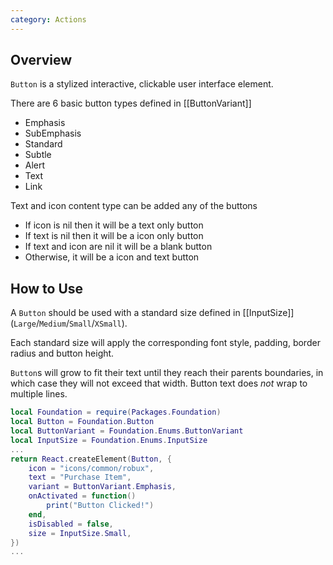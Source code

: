 ```yaml
---
category: Actions
---
```


## Overview

`Button` is a stylized interactive, clickable user interface element.

There are 6 basic button types defined in [[ButtonVariant]]

* Emphasis
* SubEmphasis
* Standard
* Subtle
* Alert
* Text
* Link

Text and icon content type can be added any of the buttons

* If icon is nil then it will be a text only button
* If text is nil then it will be a icon only button
* If text and icon are nil it will be a blank button
* Otherwise, it will be a icon and text button

## How to Use

A `Button` should be used with a standard size defined in [[InputSize]] (`Large`/`Medium`/`Small`/`XSmall`).

Each standard size will apply the corresponding font style, padding, border radius and button height.

`Button`s will grow to fit their text until they reach their parents boundaries, in which case they will not exceed that width. Button text does *not* wrap to multiple lines.

```lua
local Foundation = require(Packages.Foundation)
local Button = Foundation.Button
local ButtonVariant = Foundation.Enums.ButtonVariant
local InputSize = Foundation.Enums.InputSize
...
return React.createElement(Button, {
	icon = "icons/common/robux",
	text = "Purchase Item",
	variant = ButtonVariant.Emphasis,
	onActivated = function()
		print("Button Clicked!")
	end,
	isDisabled = false,
	size = InputSize.Small,
})
...
```
